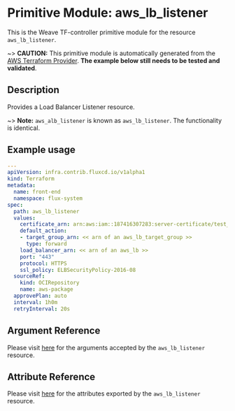 
# Primitive Module: aws_lb_listener

This is the Weave TF-controller primitive module for the resource `aws_lb_listener`.

~> **CAUTION:** This primitive module is automatically generated from the [AWS Terraform Provider](https://registry.terraform.io/providers/hashicorp/aws/latest/docs/resources/lb_listener). **The example below still needs to be tested and validated**.

## Description

Provides a Load Balancer Listener resource.

~> **Note:** `aws_alb_listener` is known as `aws_lb_listener`. The functionality is identical.

## Example usage

```yaml
---
apiVersion: infra.contrib.fluxcd.io/v1alpha1
kind: Terraform
metadata:
  name: front-end
  namespace: flux-system
spec:
  path: aws_lb_listener
  values:
    certificate_arn: arn:aws:iam::187416307283:server-certificate/test_cert_rab3wuqwgja25ct3n4jdj2tzu4
    default_action:
    - target_group_arn: << arn of an aws_lb_target_group >>
      type: forward
    load_balancer_arn: << arn of an aws_lb >>
    port: "443"
    protocol: HTTPS
    ssl_policy: ELBSecurityPolicy-2016-08
  sourceRef:
    kind: OCIRepository
    name: aws-package
  approvePlan: auto
  interval: 1h0m
  retryInterval: 20s
```

## Argument Reference

Please visit [here](https://registry.terraform.io/providers/hashicorp/aws/latest/docs/resources/lb_listener#argument-reference) for the arguments accepted by the `aws_lb_listener` resource.

## Attribute Reference

Please visit [here](https://registry.terraform.io/providers/hashicorp/aws/latest/docs/resources/lb_listener#attributes-reference) for the attributes exported by the `aws_lb_listener` resource.
